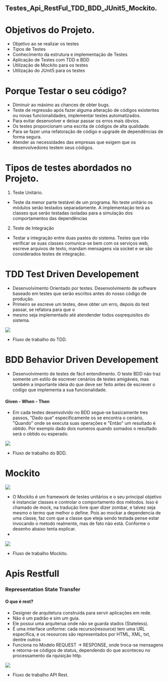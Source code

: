 ## Testes_Api_RestFul_TDD_BDD_JUnit5_Mockito.

# Objetivos do Projeto.

- Objetivo ao se realizar os testes
- Tipos de Testes
- Conhecimento da estrutura e implementação de Testes
- Aplicação de Testes com TDD e BDD
- Utilização de Mockito para os testes
- Utilização do JUnit5 para os testes

# Porque Testar o seu código?

- Diminuir ao máximo as chances de obter bugs.
- Teste de regressão após fazer alguma alteração de códigos existentes ou novas funcionalidades, implementar testes automatizados.
- Para evitar desenvolver e deixar passar os erros mais óbvios.
- Os testes proporcionam uma escrita de códigos de alta qualidade.
- Para se fazer uma refatoração de código e upgrade de dependências de forma segura.
- Atender as necessidades das empresas que exigem que os desenvolvedores testem seus códigos.

# Tipos de testes abordados no Projeto.

1. Teste Unitário.
- Teste da menor parte testável de um programa. No teste unitário os módulos serão testados separadamente. 
A implementação terá as classes que serão testadas isoladas para a simulação dos comportamentos das dependências
2. Teste de Integração
- Testar a integração entre duas pastes do sistema. Testes que irão verificar se suas classes 
comunica-se bem com os serviços web, escreve arquivos de texto,
mandam mensagens via socket e se são considerados testes de integração. 

# TDD Test Driven Developement

- Desenvolvimento Orientado por testes. 
Desenvolvimento de software baseado em testes que serão escritos antes do nosso código de produção.
- Primeiro se escreve um testes, deve obter um erro, depois do test passar, se refatora para que o 
- mesmo seja implementado até atendender todos osqrequisitos do sistema.

![](https://miro.medium.com/max/1400/1*7dua_4_yXKc_IKHK01VZ2A.jpeg)
* Fluxo de trabalho do TDD.

# BDD Behavior Driven Developement

- Desenvolvimento de testes de fácil entendimento.
O teste BDD não traz somente um estilo de escrever cenários de testes amigáveis, mas também a 
importante ideia do que deve ser feito antes de escrever o código que implementa a sua 
funcionalidade.

#### Given - When - Then
- Em cada testes desenvolvido no BDD segue-se basicamente tres passos, "Dado que" especificamente 
os se encontra o cenário, "Quando" onde se executa suas operações e "Então" um resultado é obtido. 
Por exemplo dado dois numeros quando somados o resultado será o obtido ou esperado.

![](https://www.primecontrol.com.br/en/wp-content/uploads/2020/02/bdd.png)
* Fluxo de trabalho do BDD.

# Mockito

![](../../../AppData/Local/Temp/1_3NDVbzYlOTLyRSrpay9uYw.png)

- O Mockito é um framework de testes unitários e o seu principal objetivo é instanciar classes 
e controlar o comportamento dos métodos. Isso é chamado de mock, na tradução livre quer dizer zombar, 
e talvez seja mesmo o termo que melhor o define. Pois ao mockar a dependencia de uma classe, faz 
com que a classe que eteja sendo testada pense estar invocando o metodo realmente, mas de fato não está. 
Conforme o desenho abaixo tenta explicar.
- 
![](../../../AppData/Local/Temp/1_Y5OEPlXdLblECPh3jRjoTw.png)
* Fluxo de trabalho Mockito.

# Apis Restfull
### Representation State Transfer
#### O que é rest?
- Designer de arquitetura construida para servir aplicações em rede.
- Não é um padrão e sim um guia.
- Ele possui uma arquiterua onde não se guarda stados (Stateless).
- É uma interface uniforme: cada recurso(resource) tem uma URL específica, 
e os resources são representados por HTML, XML, txt, dentre outros
- Funciona no Modelo REQUEST -> RESPONSE, onde troca-se mensagens e retorna-se 
códigos de status, dependendo do que aconteceu no processamento da rquisição http.

![](../../../AppData/Local/Temp/img-1.png)

* Fluxo de trabalho API Rest.